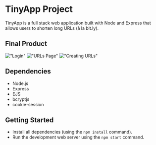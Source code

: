 # TinyApp Project

TinyApp is a full stack web application built with Node and Express that allows users to shorten long URLs (à la bit.ly).

## Final Product

!["Login"](https://imgur.com/gallery/06Inq2s)
!["URLs Page"](https://imgur.com/gallery/oZGbt2f)
!["Creating URLs"](https://imgur.com/a/Pdj4eEU)

## Dependencies

- Node.js
- Express
- EJS
- bcryptjs
- cookie-session

## Getting Started

- Install all dependencies (using the `npm install` command).
- Run the development web server using the `npm start` command.
